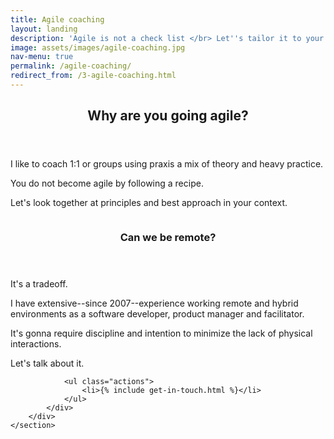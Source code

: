 ```yaml
---
title: Agile coaching
layout: landing
description: 'Agile is not a check list </br> Let''s tailor it to your context'
image: assets/images/agile-coaching.jpg
nav-menu: true
permalink: /agile-coaching/
redirect_from: /3-agile-coaching.html
---
```


<!-- Main -->
<div id="main">

<!-- One -->
<section id="one">
	<div class="inner">
		<header class="major">
			<h2>Why are you going agile?</h2>
		</header>
		<p>I like to coach 1:1 or groups using praxis a mix of theory and heavy practice.</p>
		<p>You do not become agile by following a recipe.</p>
		<p>Let's look together at principles and best approach in your context.</p>
	</div>
</section>

<!-- Two -->
<section id="two" class="spotlights">
	<section>
		<div class="image">
			<img src="{% link assets/images/project-kickoff.jpg %}" alt="" data-position="center center" />
		</div>
		<div class="content">
			<div class="inner">
				<header class="major">
					<h3 id="kickoff">Can we be remote?</h3>
				</header>
				<p>It's a tradeoff.</p>
				<p>I have extensive--since 2007--experience working remote and hybrid environments as a software developer, product manager and facilitator.</p>
				<p>It's gonna require discipline and intention to minimize the lack of physical interactions.</p>
				<p>Let's talk about it.</p>
				
				<ul class="actions">
					<li>{% include get-in-touch.html %}</li>
				</ul>
			</div>
		</div>
	</section>
</section>

</div>
